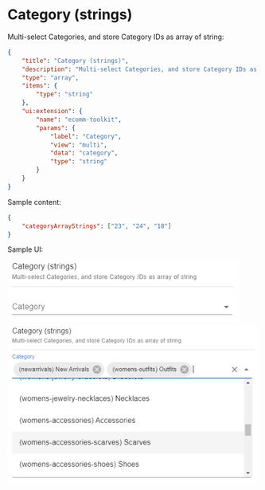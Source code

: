 # Category (strings)

Multi-select Categories, and store Category IDs as array of string:

```json
{
	"title": "Category (strings)",
	"description": "Multi-select Categories, and store Category IDs as array of string",
	"type": "array",
	"items": {
		"type": "string"
	},
	"ui:extension": {
		"name": "ecomm-toolkit",
		"params": {
			"label": "Category",
			"view": "multi",
			"data": "category",
			"type": "string"
		}
	}
}
```

Sample content:

```json
{
	"categoryArrayStrings": ["23", "24", "18"]
}
```

Sample UI:

![Sample UI](../../media/category-strings.png)
![Sample UI](../../media/category-strings2.png)
